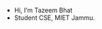 - Hi, I’m Tazeem Bhat
- Student CSE, MIET Jammu.

<!---
tazeembhat/tazeembhat is a ✨ special ✨ repository because its `README.md` (this file) appears on your GitHub profile.
You can click the Preview link to take a look at your changes.
--->
